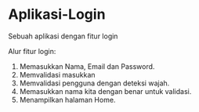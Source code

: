 # Aplikasi-Login
Sebuah aplikasi dengan fitur login

Alur fitur login:
1. Memasukkan Nama, Email dan Password.
2. Memvalidasi masukkan
3. Memvalidasi pengguna dengan deteksi wajah.
4. Memasukkan nama kita dengan benar untuk validasi.
5. Menampilkan halaman Home. 
